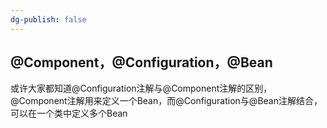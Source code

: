 ```yaml
---
dg-publish: false
---
```

## @Component，@Configuration，@Bean
或许大家都知道@Configuration注解与@Component注解的区别，@Component注解用来定义一个Bean，而@Configuration与@Bean注解结合，可以在一个类中定义多个Bean